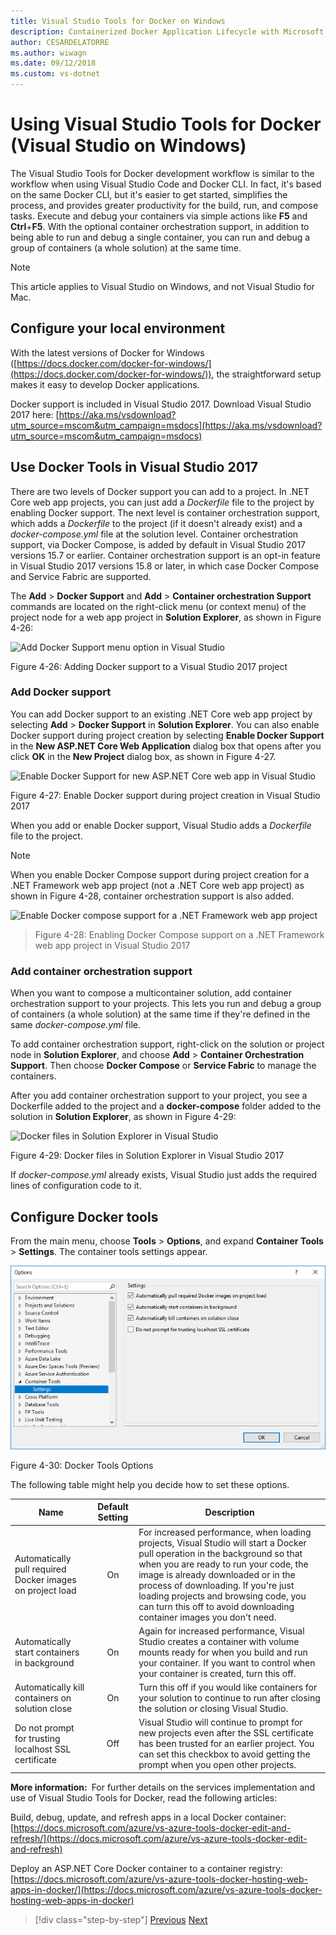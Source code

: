 ```yaml
---
title: Visual Studio Tools for Docker on Windows
description: Containerized Docker Application Lifecycle with Microsoft Platform and Tools
author: CESARDELATORRE
ms.author: wiwagn
ms.date: 09/12/2018
ms.custom: vs-dotnet
---
```

# Using Visual Studio Tools for Docker (Visual Studio on Windows)

The Visual Studio Tools for Docker development workflow is similar to the workflow when using Visual Studio Code and Docker CLI. In fact, it's based on the same Docker CLI, but it's easier to get started, simplifies the process, and provides greater productivity for the build, run, and compose tasks. Execute and debug your containers via simple actions like **F5** and **Ctrl**+**F5**. With the optional container orchestration support, in addition to being able to run and debug a single container, you can run and debug a group of containers (a whole solution) at the same time.

> [!NOTE]
> This article applies to Visual Studio on Windows, and not Visual Studio for Mac.

## Configure your local environment

With the latest versions of Docker for Windows ([https://docs.docker.com/docker-for-windows/](https://docs.docker.com/docker-for-windows/)), the straightforward setup makes it easy to develop Docker applications.

Docker support is included in Visual Studio 2017. Download Visual Studio 2017 here: [https://aka.ms/vsdownload?utm_source=mscom&utm_campaign=msdocs](https://aka.ms/vsdownload?utm_source=mscom&utm_campaign=msdocs)

## Use Docker Tools in Visual Studio 2017

There are two levels of Docker support you can add to a project. In .NET Core web app projects, you can just add a *Dockerfile* file to the project by enabling Docker support. The next level is container orchestration support, which adds a *Dockerfile* to the project (if it doesn't already exist) and a *docker-compose.yml* file at the solution level. Container orchestration support, via Docker Compose, is added by default in Visual Studio 2017 versions 15.7 or earlier. Container orchestration support is an opt-in feature in Visual Studio 2017 versions 15.8 or later, in which case Docker Compose and Service Fabric are supported.

The **Add** > **Docker Support** and **Add** > **Container orchestration Support** commands are located on the right-click menu (or context menu) of the project node for a web app project in **Solution Explorer**, as shown in Figure 4-26:

![Add Docker Support menu option in Visual Studio](media/add-docker-support-menu.png)

Figure 4-26: Adding Docker support to a Visual Studio 2017 project

### Add Docker support

You can add Docker support to an existing .NET Core web app project by selecting **Add** > **Docker Support** in **Solution Explorer**. You can also enable Docker support during project creation by selecting **Enable Docker Support** in the **New ASP.NET Core Web Application** dialog box that opens after you click **OK** in the **New Project** dialog box, as shown in Figure 4-27.

![Enable Docker Support for new ASP.NET Core web app in Visual Studio](./media/enable-docker-support-visual-studio.png)

Figure 4-27: Enable Docker support during project creation in Visual Studio 2017

When you add or enable Docker support, Visual Studio adds a *Dockerfile* file to the project.

> [!NOTE]
> When you enable Docker Compose support during project creation for a .NET Framework web app project (not a .NET Core web app project) as shown in Figure 4-28, container orchestration support is also added.
>
> ![Enable Docker compose support for a .NET Framework web app project](media/enable-docker-compose-support.png)

> Figure 4-28: Enabling Docker Compose support on a .NET Framework web app project in Visual Studio 2017

### Add container orchestration support

When you want to compose a multicontainer solution, add container orchestration support to your projects. This lets you run and debug a group of containers (a whole solution) at the same time if they're defined in the same *docker-compose.yml* file.

To add container orchestration support, right-click on the solution or project node in **Solution Explorer**, and choose **Add** > **Container Orchestration Support**. Then choose **Docker Compose** or **Service Fabric** to manage the containers.

After you add container orchestration support to your project, you see a Dockerfile added to the project and a **docker-compose** folder added to the solution in **Solution Explorer**, as shown in Figure 4-29:

![Docker files in Solution Explorer in Visual Studio](media/docker-support-solution-explorer.png)

Figure 4-29: Docker files in Solution Explorer in Visual Studio 2017

If *docker-compose.yml* already exists, Visual Studio just adds the required lines of configuration code to it.

## Configure Docker tools

From the main menu, choose **Tools** > **Options**, and expand **Container Tools** > **Settings**. The container tools settings appear.

![](./media/visual-studio-docker-tools-options.png)

Figure 4-30: Docker Tools Options

The following table might help you decide how to set these options.

| Name | Default Setting | Description |
| -----|:---------------:| ----------- |
| Automatically pull required Docker images on project load | On | For increased performance, when loading projects, Visual Studio will start a Docker pull operation in the background so that when you are ready to run your code, the image is already downloaded or in the process of downloading. If you're just loading projects and browsing code, you can turn this off to avoid downloading container images you don't need. |
| Automatically start containers in background | On | Again for increased performance, Visual Studio creates a container with volume mounts ready for when you build and run your container. If you want to control when your container is created, turn this off. |
| Automatically kill containers on solution close | On | Turn this off if you would like containers for your solution to continue to run after closing the solution or closing Visual Studio. |
| Do not prompt for trusting localhost SSL certificate | Off | Visual Studio will continue to prompt for new projects even after the SSL certificate has been trusted for an earlier project. You can set this checkbox to avoid getting the prompt when you open other projects. |

**More information:** For further details on the services implementation and use of Visual Studio Tools for Docker, read the following articles:

Build, debug, update, and refresh apps in a local Docker container: [https://docs.microsoft.com/azure/vs-azure-tools-docker-edit-and-refresh/](https://docs.microsoft.com/azure/vs-azure-tools-docker-edit-and-refresh)

Deploy an ASP.NET Core Docker container to a container registry: [https://docs.microsoft.com/azure/vs-azure-tools-docker-hosting-web-apps-in-docker/](https://docs.microsoft.com/azure/vs-azure-tools-docker-hosting-web-apps-in-docker)

>[!div class="step-by-step"]
[Previous](docker-apps-inner-loop-workflow.md)
[Next](set-up-windows-containers-with-powershell.md)